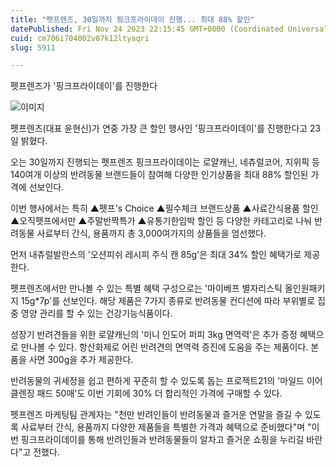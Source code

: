 ```yaml
---
title: "펫프렌즈, 30일까지 핑크프라이데이 진행... 최대 88% 할인"
datePublished: Fri Nov 24 2023 22:15:45 GMT+0000 (Coordinated Universal Time)
cuid: cm706i704002v07k12ltyaqri
slug: 5911

---
```



펫프렌즈가 '핑크프라이데이'를 진행한다

![이미지](https://cdn.hashnode.com/res/hashnode/image/upload/v1739260011326/e39b66ed-f69e-42fc-81f6-f9c6033252e2.png)

펫프렌즈(대표 윤현신)가 연중 가장 큰 할인 행사인 '핑크프라이데이'를 진행한다고 23일 밝혔다.

오는 30일까지 진행되는 펫프렌즈 핑크프라이데이는 로얄캐닌, 네츄럴코어, 지위픽 등 140여개 이상의 반려동물 브랜드들이 참여해 다양한 인기상품을 최대 88% 할인된 가격에 선보인다.

이번 행사에서는 특히 ▲펫프's Choice ▲필수체크 브랜드상품 ▲사료간식용품 할인 ▲오직펫프에서만 ▲주말반짝특가 ▲유통기한임박 할인 등 다양한 카테고리로 나눠 반려동물 사료부터 간식, 용품까지 총 3,000여가지의 상품들을 엄선했다.

먼저 내츄럴발란스의 '오션피쉬 레시피 주식 캔 85g'은 최대 34% 할인 혜택가로 제공한다.

펫프렌즈에서만 만나볼 수 있는 특별 혜택 구성으로는 '마이베프 별자리스틱 올인원패키지 15g*7p'를 선보인다. 해당 제품은 7가지 종류로 반려동물 컨디션에 따라 부위별로 집중 영양 관리를 할 수 있는 건강기능식품이다.

성장기 반려견들을 위한 로얄캐닌의 '미니 인도어 퍼피 3kg 면역력'은 추가 증정 혜택으로 만나볼 수 있다. 항산화제로 어린 반려견의 면역력 증진에 도움을 주는 제품이다. 본품을 사면 300g을 추가 제공한다.

반려동물의 귀세정을 쉽고 편하게 꾸준히 할 수 있도록 돕는 프로젝트21의 '마일드 이어클렌징 패드 50매'도 이번 기회에 30% 더 합리적인 가격에 구매할 수 있다.

펫프렌즈 마케팅팀 관계자는 "천만 반려인들이 반려동물과 즐거운 연말을 즐길 수 있도록 사료부터 간식, 용품까지 다양한 제품들을 특별한 가격과 혜택으로 준비했다"며 "이번 핑크프라이데이를 통해 반려인들과 반려동물들이 알차고 즐거운 쇼핑을 누리길 바란다"고 전했다.